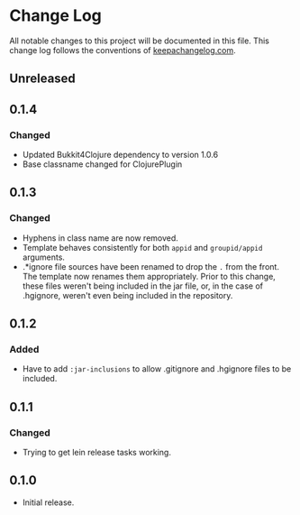 # Change Log
All notable changes to this project will be documented in this file. This change log follows the conventions of [keepachangelog.com](http://keepachangelog.com/).

## Unreleased

## 0.1.4
### Changed
- Updated Bukkit4Clojure dependency to version 1.0.6
- Base classname changed for ClojurePlugin

## 0.1.3
### Changed
- Hyphens in class name are now removed. 
- Template behaves consistently for both `appid` and `groupid/appid` arguments.
- .*ignore file sources have been renamed to drop the `.` from the front. The
  template now renames them appropriately. Prior to this change, these files 
  weren't being included in the jar file, or, in the case of .hgignore, weren't even being included in the repository.

## 0.1.2
### Added
- Have to add `:jar-inclusions` to allow .gitignore and .hgignore files to be included.

## 0.1.1
### Changed
- Trying to get lein release tasks working.

## 0.1.0
- Initial release.

